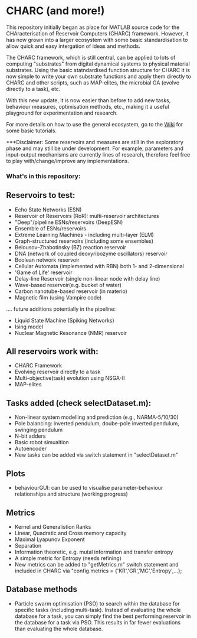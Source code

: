 # CHARC (and more!)

This repository initially began as place for MATLAB source code for the CHAracterisation of Reservoir Computers (CHARC) framework. However, it has now grown into a larger ecosystem with some basic standardisation to allow quick and easy intergation of ideas and methods.

The CHARC framework, which is still central, can be applied to lots of computing "substrates" from digital dynamical systems to physical material substrates. Using the basic statndardised function structure for CHARC it is now simple to write your own substrate functions and apply them directly to CHARC and other scripts, such as MAP-elites, the microbial GA (evolve directly to a task), etc.

With this new update, it is now easier than before to add new tasks, behaviour measures, optimisation methods, etc., making it a useful playground for experimentation and research.

For more details on how to use the general ecosystem, go to the [Wiki](https://github.com/MaterialMan/CHARC/wiki) for some basic tutorials.

***Disclaimer: Some reservoirs and measures are still in the exploratory phase and may still be under development. For example, parameters and input-output mechanisms are currently lines of research, therefore feel free to play with/change/improve any implementations.

### What's in this repository:

## Reservoirs to test:
- Echo State Networks (ESN)
- Reservoir of Reservoirs (RoR): multi-reservoir architectures
- "Deep"/pipeline ESNs/reservoirs (DeepESN)
- Ensemble of ESNs/reservoirs
- Extreme Learning Machines - including multi-layer (ELM)
- Graph-structured reservoirs (including some ensembles)
- Belousov–Zhabotinsky (BZ) reaction reservoir
- DNA (network of coupled deoxyribozyme oscillators) reservoir
- Boolean network reservoir 
- Cellular Automata (implemented with RBN) both 1- and 2-dimensional
- 'Game of Life' reservoir
- Delay-line Reservoir (single non-linear node with delay line)
- Wave-based reservoir(e.g. bucket of water)
- Carbon nanotube-based reservoir (in materio)
- Magnetic film (using Vampire code)

.... future additions potentially in the pipeline:
- Liquid State Machine (Spiking Networks)
- Ising model 
- Nuclear Magnetic Resonance (NMR) reservoir

## All reservoirs work with:
- CHARC Framework
- Evolving reservoir directly to a task
- Multi-objective(task) evolution using NSGA-II
- MAP-elites

## Tasks added (check selectDataset.m):
- Non-linear system modelling and prediction (e.g., NARMA-5/10/30)
- Pole balancing: inverted pendulum, doube-pole inverted pendulum, swinging pendulum
- N-bit adders
- Basic robot simualtion
- Autoencoder
- New tasks can be added via switch statement in "selectDataset.m"

## Plots
- behaviourGUI: can be used to visualise parameter-behaviour relationships and structure (working progress)

## Metrics
- Kernel and Generalistion Ranks
- Linear, Quadratic and Cross memory capacity
- Maximal Lyapunov Exponent
- Separation
- Information theoretic, e.g. mutal information and transfer entropy
- A simple metric for Entropy (needs refining) 
- New metrics can be added to "getMetrics.m" switch statement and included in CHARC via "config.metrics = {'KR','GR','MC','Entropy',...};

## Database methods
- Particle swarm optimisation (PSO) to search within the database for specific tasks (including multi-task). Instead of evaluating the whole database for a task, you can simply find the best performing reservoir in the database for a task via PSO. This results in far fewer evaluations than evaluating the whole database.

